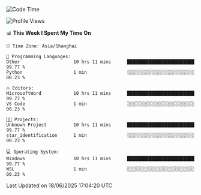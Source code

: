 <!--START_SECTION:waka-->
![Code Time](http://img.shields.io/badge/Code%20Time-2%2C996%20hrs%2030%20mins-blue)

![Profile Views](http://img.shields.io/badge/Profile%20Views-0-blue)

📊 **This Week I Spent My Time On** 

```text
🕑︎ Time Zone: Asia/Shanghai

💬 Programming Languages: 
Other                    10 hrs 11 mins      █████████████████████████   99.77 % 
Python                   1 min               ░░░░░░░░░░░░░░░░░░░░░░░░░   00.23 % 

🔥 Editors: 
MicrosoftWord            10 hrs 11 mins      █████████████████████████   99.77 % 
VS Code                  1 min               ░░░░░░░░░░░░░░░░░░░░░░░░░   00.23 % 

🐱‍💻 Projects: 
Unknown Project          10 hrs 11 mins      █████████████████████████   99.77 % 
star_identification      1 min               ░░░░░░░░░░░░░░░░░░░░░░░░░   00.23 % 

💻 Operating System: 
Windows                  10 hrs 11 mins      █████████████████████████   99.77 % 
WSL                      1 min               ░░░░░░░░░░░░░░░░░░░░░░░░░   00.23 % 
```


 Last Updated on 18/06/2025 17:04:20 UTC
<!--END_SECTION:waka-->